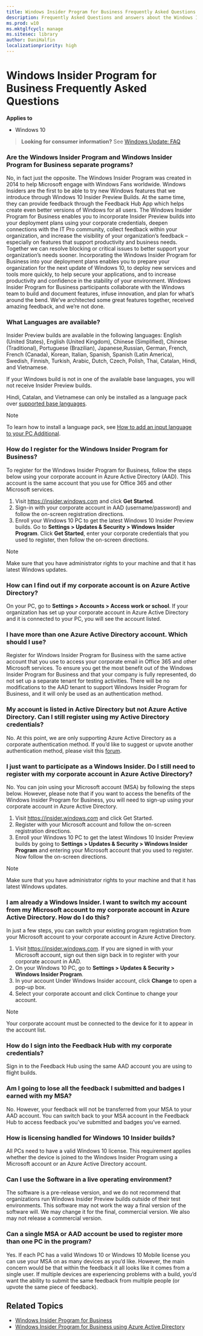 ```yaml
---
title: Windows Insider Program for Business Frequently Asked Questions
description: Frequently Asked Questions and answers about the Windows Insider Program
ms.prod: w10
ms.mktglfcycl: manage
ms.sitesec: library
author: DaniHalfin
localizationpriority: high
---
```


# Windows Insider Program for Business Frequently Asked Questions


**Applies to**

- Windows 10

> **Looking for consumer information?** See [Windows Update: FAQ](https://support.microsoft.com/help/12373/windows-update-faq)

### Are the Windows Insider Program and Windows Insider Program for Business separate programs?
No, in fact just the opposite. The Windows Insider Program was created in 2014 to help Microsoft engage with Windows Fans worldwide. Windows Insiders are the first to be able to try new Windows features that we introduce through Windows 10 Insider Preview Builds. At the same time, they can provide feedback through the Feedback Hub App which helps create even better versions of Windows for all users. The Windows Insider Program for Business enables you to incorporate Insider Preview builds into your deployment plans using your corporate credentials, deepen connections with the IT Pro community, collect feedback within your organization, and increase the visibility of your organization’s feedback – especially on features that support productivity and business needs. Together we can resolve blocking or critical issues to better support your organization’s needs sooner. Incorporating the Windows Insider Program for Business into your deployment plans enables you to prepare your organization for the next update of Windows 10, to deploy new services and tools more quickly, to help secure your applications, and to increase productivity and confidence in the stability of your environment. Windows Insider Program for Business participants collaborate with the Windows team to build and document features, infuse innovation, and plan for what’s around the bend. We’ve architected some great features together, received amazing feedback, and we’re not done.

### What Languages are available? 
Insider Preview builds are available in the following languages: English (United States), English (United Kingdom), Chinese (Simplified), Chinese (Traditional), Portuguese (Brazilian), Japanese,Russian, German, French, French (Canada), Korean, Italian, Spanish, Spanish (Latin America), Swedish, Finnish, Turkish, Arabic, Dutch, Czech, Polish, Thai, Catalan, Hindi, and Vietnamese.

If your Windows build is not in one of the available base languages, you will not receive Insider Preview builds.

Hindi, Catalan, and Vietnamese can only be installed as a language pack over [supported base languages](https://support.microsoft.com/help/14236/language-packs).

>[!NOTE]
> To learn how to install a language pack, see [How to add an input language to your PC Additional](https://support.microsoft.com/instantanswers/60f32ff8-8697-4452-af7d-647439c38433/how-to-add-and-switch-input-languages-on-your-pc).

### How do I register for  the Windows Insider Program for Business? 
To register for the Windows Insider Program for Business, follow the steps below using your corporate account in Azure Active Directory (AAD). This account is the same account that you use for Office 365 and other Microsoft services. 

1. Visit https://insider.windows.com and click **Get Started**. 
2. Sign-in with your corporate account in AAD (username/password) and follow the on-screen registration directions. 
3. Enroll your Windows 10 PC to get the latest Windows 10 Insider Preview builds. Go to **Settings > Updates & Security > Windows Insider Program**. Click **Get Started**, enter your corporate credentials that you used to register, then follow the on-screen directions.

>[!NOTE]
>Make sure that you have administrator rights to your machine and that it has latest Windows updates.

### How can I find out if my corporate account is on Azure Active Directory? 
On your PC, go to **Settings > Accounts > Access work or school**. If your organization has set up your corporate account in Azure Active Directory and it is connected to your PC, you will see the account listed.  

### I have more than one Azure Active Directory account. Which should I use? 
Register for Windows Insider Program for Business with the same active account that you use to access your corporate email in Office 365 and other Microsoft services. To ensure you get the most benefit out of the Windows Insider Program for Business and that your company is fully represented, do not set up a separate tenant for testing activities. There will be no modifications to the AAD tenant to support Windows Insider Program for Business, and it will only be used as an authentication method. 

### My account is listed in Active Directory but not Azure Active Directory. Can I still register using my Active Directory credentials?
No. At this point, we are only supporting Azure Active Directory as a corporate authentication method. If you’d like to suggest or upvote another authentication method, please visit this [forum](https://answers.microsoft.com/en-us/insider/forum/insider_wintp).

### I just want to participate as a Windows Insider. Do I still need to register with my corporate account in Azure Active Directory? 
No. You can join using your Microsoft account (MSA) by following the steps below. However, please note that if you want to access the benefits of the Windows Insider Program for Business, you will need to sign-up using your corporate account in Azure Active Directory. 

1. Visit https://insider.windows.com and click Get Started. 
2. Register with your Microsoft account and follow the on-screen registration directions. 
3. Enroll your Windows 10 PC to get the latest Windows 10 Insider Preview builds by going to **Settings > Updates & Security > Windows Insider Program** and entering your Microsoft account that you used to register. Now follow the on-screen directions. 

>[!NOTE]
>Make sure that you have administrator rights to your machine and that it has latest Windows updates. 

### I am already a Windows Insider. I want to switch my account from my Microsoft account to my corporate account in Azure Active Directory. How do I do this?
In just a few steps, you can switch your existing program registration from your Microsoft account to your corporate account in Azure Active Directory. 

1. Visit https://insider.windows.com. If you are signed in with your Microsoft account, sign out then sign back in to register with your corporate account in AAD. 
2. On your Windows 10 PC, go to **Settings > Updates & Security > Windows Insider Program**. 
3. In your account Under Windows Insider account, click **Change** to open a pop-up box. 
4. Select your corporate account and click Continue to change your account. 

>[!NOTE]
>Your corporate account must be connected to the device for it to appear in the account list.

### How do I sign into the Feedback Hub with my corporate credentials? 
Sign in to the Feedback Hub using the same AAD account you are using to flight builds.

### Am I going to lose all the feedback I submitted and badges I earned with my MSA?
No. However, your feedback will not be transferred from your MSA to your AAD account. You can switch back to your MSA account in the Feedback Hub to access feedback you’ve submitted and badges you’ve earned.

### How is licensing handled for Windows 10 Insider builds? 
All PCs need to have a valid Windows 10 license. This requirement applies whether the device is joined to the Windows Insider Program using a Microsoft account or an Azure Active Directory account. 

### Can I use the Software in a live operating environment? 
The software is a pre-release version, and we do not recommend that organizations run Windows Insider Preview builds outside of their test environments. This software may not work the way a final version of the software will. We may change it for the final, commercial version. We also may not release a commercial version.

### Can a single MSA or AAD account be used to register more than one PC in the program? 
Yes. If each PC has a valid Windows 10 or Windows 10 Mobile license you can use your MSA on as many devices as you’d like. However, the main concern would be that within the feedback it all looks like it comes from a single user. If multiple devices are experiencing problems with a build, you’d want the ability to submit the same feedback from multiple people (or upvote the same piece of feedback). 


## Related Topics
- [Windows Insider Program for Business](waas-windows-insider-for-business.md)
- [Windows Insider Program for Business using Azure Active Directory](waas-windows-insider-for-business-aad.md)